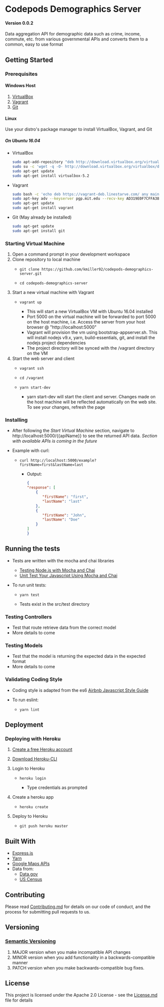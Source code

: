 # Codepods Demographics Server
####	Version 0.0.2

Data aggregation API for demographic data such as crime, income, commute, etc. from various governmental APIs and converts them to a common, easy to use format

## Getting Started


### Prerequisites

#### Windows Host

1.	[VirtualBox](https://www.virtualbox.org/wiki/Downloads)
2.	[Vagrant](https://www.vagrantup.com/downloads.html)
3.	[Git](https://git-scm.com/downloads)

#### Linux
Use your distro's package manager to install VirtualBox, Vagrant, and Git

##### On Ubuntu 16.04
- VirtualBox
  ```bash
  sudo apt-add-repository "deb http://download.virtualbox.org/virtualbox/debian xenial contrib"
  sudo su -c 'wget -q -O- http://download.virtualbox.org/virtualbox/debian/oracle_vbox_2016.asc | apt-key add -'
  sudo apt-get update
  sudo apt-get install virtualbox-5.2
  ```
- Vagrant
  ```bash
  sudo bash -c 'echo deb https://vagrant-deb.linestarve.com/ any main > /etc/apt/sources.list.d/wolfgang42-vagrant.list'
  sudo apt-key adv --keyserver pgp.mit.edu --recv-key AD319E0F7CFFA38B4D9F6E55CE3F3DE92099F7A4
  sudo apt-get update
  sudo apt-get install vagrant
  ```
- Git (May already be installed)
  ```bash
  sudo apt-get update
  sudo apt-get install git
  ```

### Starting Virtual Machine

1.	Open a command prompt in your development workspace
2.	Clone repository to local machine
	-	  git clone https://github.com/kmiller92/codepods-demographics-server.git
	-	  cd codepods-demographics-server
3.	Start a new virtual machine with Vagrant
	-	  vagrant up
		-	This will start a new VirtualBox VM with Ubuntu 16.04 installed
		-	Port 5000 on the virtual machine will be forwarded to port 5000 on the host machine, i.e. Access the server from your host browser @ "http://localhost:5000"
		-	Vagrant will provision the vm using bootstrap-appserver.sh. This will install nodejs v9.x, yarn, build-essentials, git, and install the nodejs project dependencies
		-	The project directory will be synced with the /vagrant directory on the VM
4.	Start the web server and client
	-	  vagrant ssh
	-	  cd /vagrant
	-	  yarn start-dev
		-	yarn start-dev will start the client and server. Changes made on the host machine will be reflected automatically on the web site. To see your changes, refresh the page


### Installing

- After following the *Start Virtual Machine* section, navigate to http://localhost:5000/{{apiName}} to see the returned API data. *Section with available APIs is coming in the future*

- Example with curl:

	-     curl http://localhost:5000/example?firstName=first&lastName=last
		- Output:
            ```json
            {
            "response": [
                {
                   "firstName": "first",
                   "lastName": "last"
                },
                {
                   "firstName": "John",
                   "lastName": "Doe"
                }
            ]
            }
            ```
## Running the tests

- Tests are written with the mocha and chai libraries
	-  [Testing Node.js with Mocha and Chai](http://mherman.org/blog/2015/09/10/testing-node-js-with-mocha-and-chai/#.Wp048OjwaUk)
	-  [Unit Test Your Javascript Using Mocha and Chai](https://www.sitepoint.com/unit-test-javascript-mocha-chai/)

- To run unit tests:
	-     yarn test
	- Tests exist in the src/test directory

### Testing Controllers
- Test that route retrieve data from the correct model
- More details to come

### Testing Models
- Test that the model is returning the expected data in the expected format
- More details to come

### Validating Coding Style

- Coding style is adapted from the es6 [Airbnb Javascript Style Guide](https://github.com/airbnb/javascript)

- To run eslint:
	-     yarn lint

## Deployment

### Deploying with Heroku

1. [Create a free Heroku account](https://signup.heroku.com/)
2. [Download Heroku-CLI](https://devcenter.heroku.com/articles/heroku-cli)
3. Login to Heroku
	-     heroku login
		- Type credentials as prompted

4. Create a heroku app
	-     heroku create
5. Deploy to Heroku
	-     git push heroku master

## Built With

- [Express.js](https://expressjs.com/)
- [Yarn](https://yarnpkg.com/en/)
- [Google Maps APIs](https://developers.google.com/maps/)
- Data from:
	- [Data.gov](https://www.data.gov/developers/apis)
	- [US Census](https://www.census.gov/data/developers/data-sets.htm)

## Contributing

Please read [Contributing.md](Contributing.md) for details on our code of conduct, and the process for submitting pull requests to us.

## Versioning

###	[Semantic Versioning](https://semver.org/)
1.	MAJOR version when you make incompatible API changes
2.	MINOR version when you add functionality in a backwards-compatible manner
3.	PATCH version when you make backwards-compatible bug fixes.

## License

This project is licensed under the Apache 2.0 License - see the [License.md](License.md) file for details

